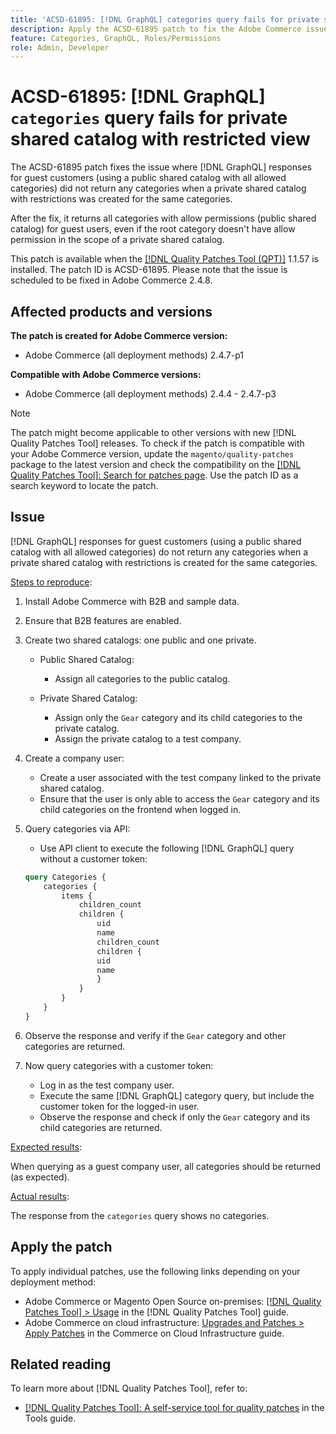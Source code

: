 ```yaml
---
title: 'ACSD-61895: [!DNL GraphQL] categories query fails for private shared catalog with restricted view'
description: Apply the ACSD-61895 patch to fix the Adobe Commerce issue where [!DNL GraphQL] responses for guest customers (using a public shared catalog with all allowed categories) did not return any categories when a private shared catalog with restrictions was created for the same categories.
feature: Categories, GraphQL, Roles/Permissions
role: Admin, Developer
---
```


# ACSD-61895: [!DNL GraphQL] `categories` query fails for private shared catalog with restricted view

The ACSD-61895 patch fixes the issue where [!DNL GraphQL] responses for guest customers (using a public shared catalog with all allowed categories) did not return any categories when a private shared catalog with restrictions was created for the same categories. 

After the fix, it returns all categories with allow permissions (public shared catalog) for guest users, even if the root category doesn't have allow permission in the scope of a private shared catalog. 

This patch is available when the [[!DNL Quality Patches Tool (QPT)]](/help/tools/quality-patches-tool/quality-patches-tool-to-self-serve-quality-patches.md) 1.1.57 is installed. The patch ID is ACSD-61895. Please note that the issue is scheduled to be fixed in Adobe Commerce 2.4.8.

## Affected products and versions

**The patch is created for Adobe Commerce version:**

* Adobe Commerce (all deployment methods) 2.4.7-p1

**Compatible with Adobe Commerce versions:**

* Adobe Commerce (all deployment methods) 2.4.4 - 2.4.7-p3

>[!NOTE]
>
>The patch might become applicable to other versions with new [!DNL Quality Patches Tool] releases. To check if the patch is compatible with your Adobe Commerce version, update the `magento/quality-patches` package to the latest version and check the compatibility on the [[!DNL Quality Patches Tool]: Search for patches page](https://experienceleague.adobe.com/tools/commerce-quality-patches/index.html). Use the patch ID as a search keyword to locate the patch.

## Issue

[!DNL GraphQL] responses for guest customers (using a public shared catalog with all allowed categories) do not return any categories when a private shared catalog with restrictions is created for the same categories. 

<u>Steps to reproduce</u>:

1. Install Adobe Commerce with B2B and sample data.
1. Ensure that B2B features are enabled.
1. Create two shared catalogs: one public and one private.

    * Public Shared Catalog: 
    
        * Assign all categories to the public catalog.

    * Private Shared Catalog: 
    
        * Assign only the `Gear` category and its child categories to the private catalog.
        * Assign the private catalog to a test company.

1. Create a company user:

    * Create a user associated with the test company linked to the private shared catalog.
    * Ensure that the user is only able to access the `Gear` category and its child categories on the frontend when logged in.

1. Query categories via API:

    * Use API client to execute the following [!DNL GraphQL] query without a customer token:

    ```graphql
    query Categories { 
        categories { 
            items { 
                children_count 
                children { 
                    uid 
                    name 
                    children_count 
                    children { 
                    uid 
                    name 
                    } 
                } 
            } 
        } 
    }
    ```

1. Observe the response and verify if the `Gear` category and other categories are returned.
1. Now query categories with a customer token:

    * Log in as the test company user.
    * Execute the same [!DNL GraphQL] category query, but include the customer token for the logged-in user.
    * Observe the response and check if only the `Gear` category and its child categories are returned.


<u>Expected results</u>:

When querying as a guest company user, all categories should be returned (as expected).

<u>Actual results</u>:

The response from the `categories` query shows no categories.

## Apply the patch

To apply individual patches, use the following links depending on your deployment method:

* Adobe Commerce or Magento Open Source on-premises: [[!DNL Quality Patches Tool] > Usage](/help/tools/quality-patches-tool/usage.md) in the [!DNL Quality Patches Tool] guide.
* Adobe Commerce on cloud infrastructure: [Upgrades and Patches > Apply Patches](https://experienceleague.adobe.com/docs/commerce-cloud-service/user-guide/develop/upgrade/apply-patches.html) in the Commerce on Cloud Infrastructure guide.


## Related reading

To learn more about [!DNL Quality Patches Tool], refer to:

* [[!DNL Quality Patches Tool]: A self-service tool for quality patches](/help/tools/quality-patches-tool/quality-patches-tool-to-self-serve-quality-patches.md) in the Tools guide.


